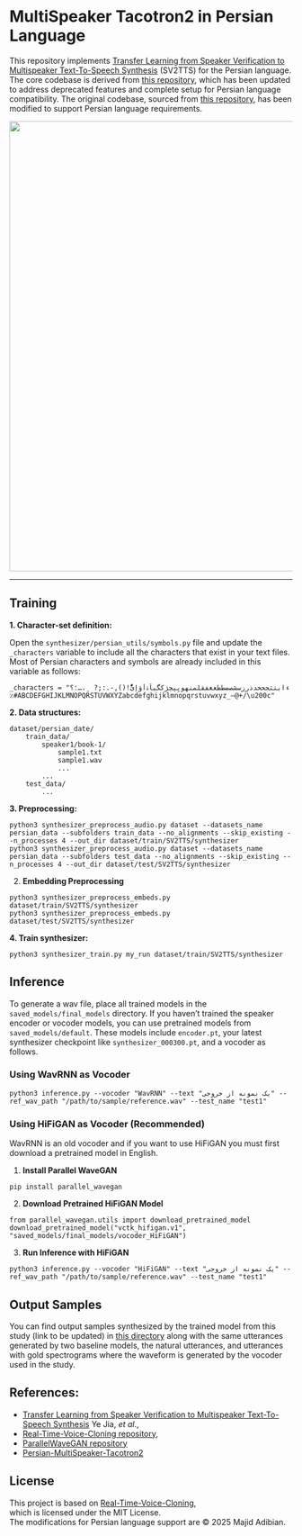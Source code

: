 # MultiSpeaker Tacotron2 in Persian Language
This repository implements [Transfer Learning from Speaker Verification to
Multispeaker Text-To-Speech Synthesis](https://arxiv.org/pdf/1806.04558.pdf) (SV2TTS) for the Persian language. The core codebase is derived from [this repository](https://github.com/Adibian/Persian-MultiSpeaker-Tacotron2), which has been updated to address deprecated features and complete setup for Persian language compatibility. The original codebase, sourced from [this repository](https://github.com/CorentinJ/Real-Time-Voice-Cloning/tree/master), has been modified to support Persian language requirements.

<img src="https://github.com/majidAdibian77/persian-SV2TTS/blob/master/results/model.JPG" width="800"> 

---

## Training
**1. Character-set definition:**

Open the `synthesizer/persian_utils/symbols.py` file and update the `_characters` variable to include all the characters that exist in your text files. Most of Persian characters and symbols are already included in this variable as follows:
```
_characters = "ءابتثجحخدذرزسشصضطظعغفقلمنهويِپچژکگیآۀأؤإئًَُّ!(),-.:;?  ̠،…؛؟‌٪#ABCDEFGHIJKLMNOPQRSTUVWXYZabcdefghijklmnopqrstuvwxyz_–@+/\u200c"
```

**2. Data structures:**
```
dataset/persian_date/
    train_data/
        speaker1/book-1/
            sample1.txt
            sample1.wav
            ...
        ...
    test_data/
        ...
```

**3. Preprocessing:**
```
python3 synthesizer_preprocess_audio.py dataset --datasets_name persian_data --subfolders train_data --no_alignments --skip_existing --n_processes 4 --out_dir dataset/train/SV2TTS/synthesizer
python3 synthesizer_preprocess_audio.py dataset --datasets_name persian_data --subfolders test_data --no_alignments --skip_existing --n_processes 4 --out_dir dataset/test/SV2TTS/synthesizer
```
2. **Embedding Preprocessing**  
```
python3 synthesizer_preprocess_embeds.py dataset/train/SV2TTS/synthesizer
python3 synthesizer_preprocess_embeds.py dataset/test/SV2TTS/synthesizer
```

**4. Train synthesizer:**
```
python3 synthesizer_train.py my_run dataset/train/SV2TTS/synthesizer
```

## Inference

To generate a wav file, place all trained models in the `saved_models/final_models` directory. If you haven’t trained the speaker encoder or vocoder models, you can use pretrained models from `saved_models/default`. These models include `encoder.pt`, your latest synthesizer checkpoint like `synthesizer_000300.pt`, and a vocoder as follows.

### Using WavRNN as Vocoder

```
python3 inference.py --vocoder "WavRNN" --text "یک نمونه از خروجی" --ref_wav_path "/path/to/sample/reference.wav" --test_name "test1"
```

### Using HiFiGAN as Vocoder (Recommended)
WavRNN is an old vocoder and if you want to use HiFiGAN you must first download a pretrained model in English.
1. **Install Parallel WaveGAN**  
```
pip install parallel_wavegan
```
2. **Download Pretrained HiFiGAN Model**  
```
from parallel_wavegan.utils import download_pretrained_model
download_pretrained_model("vctk_hifigan.v1", "saved_models/final_models/vocoder_HiFiGAN")
```
3. **Run Inference with HiFiGAN**
```
python3 inference.py --vocoder "HiFiGAN" --text "یک نمونه از خروجی" --ref_wav_path "/path/to/sample/reference.wav" --test_name "test1"
```
## Output Samples

You can find output samples synthesized by the trained model from this study (link to be updated) in [this directory](https://github.com/MahtaFetrat/Persian-MultiSpeaker-Tacotron2/tree/master/results/output_samples) along with the same utterances generated by two baseline models, the natural utterances, and utterances with gold spectrograms where the waveform is generated by the vocoder used in the study.

## References:
- [Transfer Learning from Speaker Verification to Multispeaker Text-To-Speech Synthesis](https://arxiv.org/pdf/1806.04558.pdf) Ye Jia, *et al*.,
- [Real-Time-Voice-Cloning repository](https://github.com/CorentinJ/Real-Time-Voice-Cloning/tree/master),
- [ParallelWaveGAN repository](https://github.com/kan-bayashi/ParallelWaveGAN)
- [Persian-MultiSpeaker-Tacotron2](https://github.com/Adibian/Persian-MultiSpeaker-Tacotron2)

## License  
This project is based on [Real-Time-Voice-Cloning](https://github.com/CorentinJ/Real-Time-Voice-Cloning),  
which is licensed under the MIT License.  
The modifications for Persian language support are © 2025 Majid Adibian.  

  
